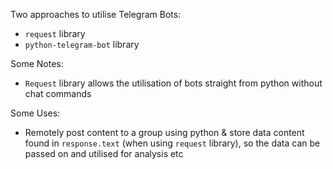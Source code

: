 Two approaches to utilise Telegram Bots:
- <code>request</code> library
- <code>python-telegram-bot</code> library

Some Notes:
- <code>Request</code> library allows the utilisation of bots straight from python without chat commands

Some Uses:
- Remotely post content to a group using python & store data content found in <code>response.text</code> (when using <code>request</code> library), so the data can be passed on and utilised for analysis etc
